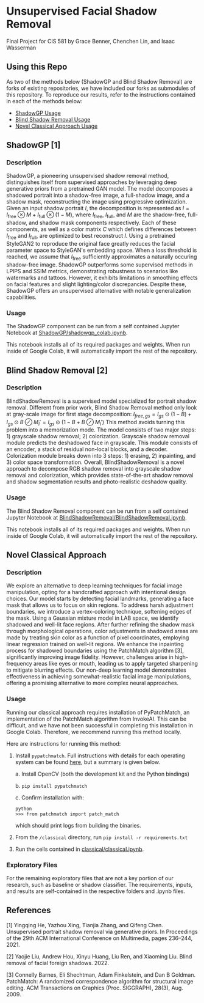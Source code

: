 # Unsupervised Facial Shadow Removal
Final Project for CIS 581 by Grace Benner, Chenchen Lin, and Isaac Wasserman

## Using this Repo
As two of the methods below (ShadowGP and Blind Shadow Removal) are forks of existing repositories, we have included our forks as submodules of this repository. To reproduce our results, refer to the instructions contained in each of the methods below:
- [ShadowGP Usage](#Usage)
- [Blind Shadow Removal Usage](#Usage-1)
- [Novel Classical Approach Usage](#Usage-2)

## ShadowGP [1]

### Description
ShadowGP, a pioneering unsupervised shadow removal method, distinguishes itself from supervised approaches by leveraging deep generative priors from a pretrained GAN model. The model decomposes a shadowed portrait into a shadow-free image, a full-shadow image, and a shadow mask, reconstructing the image using progressive optimization. Given an input shadow portrait $I$, the decomposition is represented as $I=I_\text{free} \otimes M + I_\text{full} \otimes (1-M)$, where $I_\text{free}$, $I_\text{full}$, and $M$ are the shadow-free, full-shadow, and shadow mask components respectively. Each of these components, as well as a color matrix $C$ which defines differences between $I_\text{free}$ and $I_\text{full}$, are optimized to best reconstruct $I$. Using a pretrained StyleGAN2 to reproduce the original face greatly reduces the facial parameter space to StyleGAN's embedding space. When a loss threshold is reached, we assume that $I_\text{free}$ sufficiently approximates a naturally occuring shadow-free image. ShadowGP outperforms some supervised methods in LPIPS and SSIM metrics, demonstrating robustness to scenarios like watermarks and tattoos. However, it exhibits limitations in smoothing effects on facial features and slight lighting/color discrepancies. Despite these, ShadowGP offers an unsupervised alternative with notable generalization capabilities.

### Usage
The ShadowGP component can be run from a self contained Jupyter Notebook at [ShadowGP/shadowgp_colab.ipynb](ShadowGP/shadowgp_colab.ipynb).

This notebook installs all of its required packages and weights. When run inside of Google Colab, it will automatically import the rest of the repository. 

## Blind Shadow Removal [2]
### Description
BlindShadowRemoval is a supervised model specialized for portrait shadow removal. Different from prior work, Blind Shadow Removal method only
look at gray-scale image for first stage decomposition: $I_{free,gs} = I_{gs} \odot (1 - B) + I_{gs} \odot B \oslash M_I'= I_{gs} \odot (1-B +B\oslash M_I')$ This method avoids turning this problem into a memorization mode. The model consists of two major steps: 1) grayscale shadow removal; 2) colorization. Grayscale shadow removal module predicts the deshadowed face in grayscale. This module consists of an encoder, a stack of residual non-local blocks, and a decoder. Colorization module breaks down into 3 steps: 1) erasing, 2) inpainting, and 3) color space transformation. Overall, BlindShadowRemoval is a novel approach to decompose RGB shadow removal into grayscale shadow removal and colorization, which provides state-of-the-art shadow removal and shadow segmentation results and photo-realistic deshadow quality.

### Usage
The Blind Shadow Removal component can be run from a self contained Jupyter Notebook at [BlindShadowRemoval/BlindShadowRemoval.ipynb](BlindShadowRemoval/BlindShadowRemoval.ipynb).

This notebook installs all of its required packages and weights. When run inside of Google Colab, it will automatically import the rest of the repository. 

## Novel Classical Approach
### Description
We explore an alternative to deep learning techniques for facial image manipulation, opting for a handcrafted approach with intentional design choices. Our model starts by detecting facial landmarks, generating a face mask that allows us to focus on skin regions. To address harsh adjustment boundaries, we introduce a vertex-coloring technique, softening edges of the mask. Using a Gaussian mixture model in LAB space, we identify shadowed and well-lit face regions. After further refining the shadow mask through morphological operations, color adjustments in shadowed areas are made by treating skin color as a function of pixel coordinates, employing linear regression trained on well-lit regions. We enhance the inpainting process for shadowed boundaries using the PatchMatch algorithm [3], significantly improving image fidelity. However, challenges arise in high-frequency areas like eyes or mouth, leading us to apply targeted sharpening to mitigate blurring effects. Our non-deep learning model demonstrates effectiveness in achieving somewhat-realistic facial image manipulations, offering a promising alternative to more complex neural approaches.

### Usage
Running our classical approach requires installation of PyPatchMatch, an implementation of the PatchMatch algorithm from InvokeAI. This can be difficult, and we have not been successful in completing this installation in Google Colab. Therefore, we recommend running this method locally.

Here are instructions for running this method:
1. Install `pypatchmatch`. Full instructions with details for each operating system can be found [here](https://invoke-ai.github.io/InvokeAI/installation/060_INSTALL_PATCHMATCH), but a summary is given below.

    a. Install OpenCV (both the development kit and the Python bindings)

    b. `pip install pypatchmatch`

    c. Confirm installation with:
    ```
    python
    >>> from patchmatch import patch_match
    ```
    which should print logs from building the binaries.

2. From the `/classical` directory, run `pip install -r requirements.txt`

3. Run the cells contained in [classical/classical.ipynb](classical/classical.ipynb).

### Exploratory Files

For the remaining exploratory files that are not a key portion of our research, such as baseline or shadow classifier. The requirements, inputs, and results are self-contained in the respective folders and .ipynb files.

## References
[1] Yingqing He, Yazhou Xing, Tianjia Zhang, and Qifeng Chen. Unsupervised portrait
shadow removal via generative priors. In Proceedings of the 29th ACM International
Conference on Multimedia, pages 236–244, 2021.

[2] Yaojie Liu, Andrew Hou, Xinyu Huang, Liu Ren, and Xiaoming Liu. Blind removal of
facial foreign shadows. 2022.

[3] Connelly Barnes, Eli Shechtman, Adam Finkelstein, and Dan B Goldman. PatchMatch:
A randomized correspondence algorithm for structural image editing. ACM Transactions
on Graphics (Proc. SIGGRAPH), 28(3), Aug. 2009.
